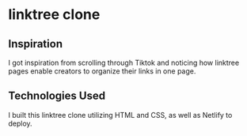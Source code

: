 # linktree clone 

## Inspiration
I got inspiration from scrolling through Tiktok and noticing how linktree pages enable creators to organize their links in one page.

## Technologies Used
I built this linktree clone utilizing HTML and CSS, as well as Netlify to deploy.  
